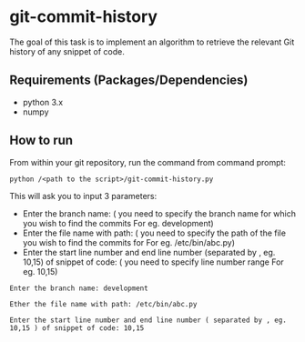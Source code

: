 # git-commit-history

The goal of this task is to implement an algorithm to retrieve the relevant Git history of any snippet of code.

## Requirements (Packages/Dependencies)

- python 3.x
- numpy

## How to run

From within your git repository, run the command from command prompt:

    python /<path to the script>/git-commit-history.py

This will ask you to input 3 parameters:
- Enter the branch name: ( you need to specify the branch name for which you wish to find the commits For eg. development)
- Enter the file name with path: ( you need to specify the path of the file you wish to find the commits for For eg. /etc/bin/abc.py)
- Enter the start line number and end line number (separated by , eg. 10,15) of snippet of code: ( you need to specify line number range For eg. 10,15)

```    
Enter the branch name: development
```
```
Ether the file name with path: /etc/bin/abc.py
```
```
Enter the start line number and end line number ( separated by , eg. 10,15 ) of snippet of code: 10,15
```
